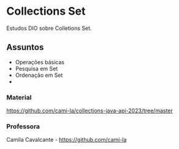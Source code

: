 # Collections Set
Estudos DIO sobre Colletions Set.

## Assuntos
- Operações básicas
- Pesquisa em Set
- Ordenação em Set
- 
### Material
https://github.com/cami-la/collections-java-api-2023/tree/master

### Professora
Camila Cavalcante - https://github.com/cami-la

